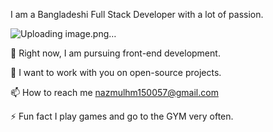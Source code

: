 I am a Bangladeshi Full Stack Developer with a lot of passion.




![Uploading image.png…]()




🌱 Right now, I am pursuing front-end development.

👯 I want to work with you on open-source projects.


📫 How to reach me nazmulhm150057@gmail.com

⚡ Fun fact I play games and go to the GYM very often.
